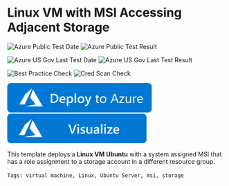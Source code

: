 # Linux VM with MSI Accessing Adjacent Storage

![Azure Public Test Date](https://azurequickstartsservice.blob.core.windows.net/badges/201-vm-msi-storage/PublicLastTestDate.svg)
![Azure Public Test Result](https://azurequickstartsservice.blob.core.windows.net/badges/201-vm-msi-storage/PublicDeployment.svg)

![Azure US Gov Last Test Date](https://azurequickstartsservice.blob.core.windows.net/badges/201-vm-msi-storage/FairfaxLastTestDate.svg)
![Azure US Gov Last Test Result](https://azurequickstartsservice.blob.core.windows.net/badges/201-vm-msi-storage/FairfaxDeployment.svg)

![Best Practice Check](https://azurequickstartsservice.blob.core.windows.net/badges/201-vm-msi-storage/BestPracticeResult.svg)
![Cred Scan Check](https://azurequickstartsservice.blob.core.windows.net/badges/201-vm-msi-storage/CredScanResult.svg)

[![Deploy To Azure](https://raw.githubusercontent.com/Azure/azure-quickstart-templates/master/1-CONTRIBUTION-GUIDE/images/deploytoazure.svg?sanitize=true)]("https://portal.azure.com/#create/Microsoft.Template/uri/https%3A%2F%2Fraw.githubusercontent.com%2FAzure%2Fazure-quickstart-templates%2Fmaster%2F201-vm-msi-storage%2Fazuredeploy.json")  [![Visualize](https://raw.githubusercontent.com/Azure/azure-quickstart-templates/master/1-CONTRIBUTION-GUIDE/images/visualizebutton.svg?sanitize=true)]("http://armviz.io/#/?load=https%3A%2F%2Fraw.githubusercontent.com%2FAzure%2Fazure-quickstart-templates%2Fmaster%2F201-vm-msi-storage%2Fazuredeploy.json")





This template deploys a **Linux VM Ubuntu** with a system assigned MSI that has a role assignment to a storage account in a different resource group.  

`Tags: virtual machine, Linux, Ubuntu Server, msi, storage`  
